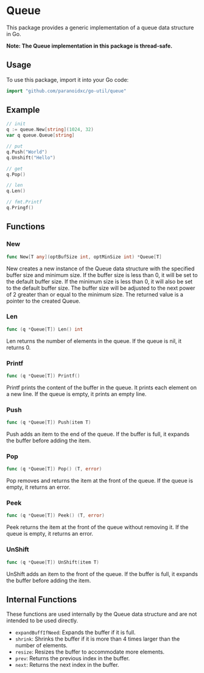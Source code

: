 # Queue

This package provides a generic implementation of a queue data structure in Go.

**Note: The Queue implementation in this package is thread-safe.**

## Usage

To use this package, import it into your Go code:

```go
import "github.com/paranoidxc/go-util/queue"
```

## Example

```go
// init
q := queue.New[string](1024, 32)
var q queue.Queue[string]

// put
q.Push("World")
q.Unshift("Hello")

// get
q.Pop()

// len
q.Len()

// fmt.Printf
q.Pringf()
```

## Functions

### New

```go
func New[T any](optBufSize int, optMinSize int) *Queue[T]
```

New creates a new instance of the Queue data structure with the specified buffer size and minimum size. If the buffer size is less than 0, it will be set to the default buffer size. If the minimum size is less than 0, it will also be set to the default buffer size. The buffer size will be adjusted to the next power of 2 greater than or equal to the minimum size. The returned value is a pointer to the created Queue.

### Len

```go
func (q *Queue[T]) Len() int
```

Len returns the number of elements in the queue. If the queue is nil, it returns 0.

### Printf

```go
func (q *Queue[T]) Printf()
```

Printf prints the content of the buffer in the queue. It prints each element on a new line. If the queue is empty, it prints an empty line.

### Push

```go
func (q *Queue[T]) Push(item T)
```

Push adds an item to the end of the queue. If the buffer is full, it expands the buffer before adding the item.

### Pop

```go
func (q *Queue[T]) Pop() (T, error)
```

Pop removes and returns the item at the front of the queue. If the queue is empty, it returns an error.

### Peek

```go
func (q *Queue[T]) Peek() (T, error)
```

Peek returns the item at the front of the queue without removing it. If the queue is empty, it returns an error.

### UnShift

```go
func (q *Queue[T]) UnShift(item T)
```

UnShift adds an item to the front of the queue. If the buffer is full, it expands the buffer before adding the item.

## Internal Functions

These functions are used internally by the Queue data structure and are not intended to be used directly.

- `expandBuffIfNeed`: Expands the buffer if it is full.
- `shrink`: Shrinks the buffer if it is more than 4 times larger than the number of elements.
- `resize`: Resizes the buffer to accommodate more elements.
- `prev`: Returns the previous index in the buffer.
- `next`: Returns the next index in the buffer.
